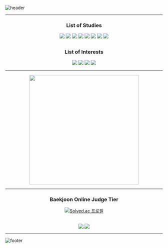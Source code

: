 ![header](https://capsule-render.vercel.app/api?type=waving&color=0:000000,100:000080&height=170&section=header&text=okorion&&fontColor=ffffff&fontSize=30&fontAlign=85&fontAlignY=35&animation=twinkling)



<div align="center">
 <hr></hr>
 <h3> List of Studies </h3> 
  <img src="https://img.shields.io/badge/Git-F05032?style=flat&logo=git&logoColor=white">
  <img src="https://img.shields.io/badge/Python-3776AB?style=flat&logo=python&logoColor=white"> 
  <img src="https://img.shields.io/badge/HTML5-E34F26?style=flat&logo=html5&logoColor=white"> 
  <img src="https://img.shields.io/badge/CSS3-1572B6?style=flat&logo=css3&logoColor=white">
  <img src="https://img.shields.io/badge/Bootstrap-7952B3?style=flat&logo=bootstrap&logoColor=white">
  <img src="https://img.shields.io/badge/Django-092E20?style=flat&logo=django&logoColor=white">
  <img src="https://img.shields.io/badge/Vue.js-4FC08D?style=flat&logo=vue.js&logoColor=white">
  <img src="https://img.shields.io/badge/-Figma-f24e1e?style=flat&logo=Figma&logoColor=white">
  
  <h2></h2>
  
 <h3> List of Interests </h3> 
  <img src="https://img.shields.io/badge/JavaScript-F7DF1E?style=flat&logo=javascript&logoColor=black"> 
  <img src="https://img.shields.io/badge/React-61DAFB?style=flat&logo=react&logoColor=black"> 
  <img src="https://img.shields.io/badge/Spring-6DB33F?style=flat&logo=spring&logoColor=white">
  <img src="https://img.shields.io/badge/Three.js-FFFFFF?style=flat&logo=threedotjs&logoColor=black">

</div>

<hr></hr>

<div align="center">
  <img align="center" src="https://user-images.githubusercontent.com/97646070/172463564-96278a30-35fb-408a-9ef5-e6e18c8a4ec7.gif" style="height:350px" />
</div>


<hr></hr>
<div align="center">
<h3>Baekjoon Online Judge Tier</h3>
 
[![Solved.ac
프로필](http://mazassumnida.wtf/api/v2/generate_badge?boj=orion0)](https://solved.ac/orion0)
 
</div>

  <h2></h2> 
 
 <div align="center">
  <a href="https://github.com/okorion">
    <img align="center" src="https://github-readme-stats.vercel.app/api/top-langs/?username=okorion" />
  </a>
  <a href="https://github.com/okorion">
    <img align="center" src="https://github-readme-stats.vercel.app/api?username=okorion" />
  </a>
 </div>

<hr></hr>   
  
![footer](https://capsule-render.vercel.app/api?type=waving&color=0:003458,100:000000&height=170&section=footer&animation=twinkling)



<!--
**okorion/okorion** is a ✨ _special_ ✨ repository because its `README.md` (this file) appears on your GitHub profile.

Here are some ideas to get you started:

- 🔭 I’m currently working on ...
- 🌱 I’m currently learning ...
- 👯 I’m looking to collaborate on ...
- 🤔 I’m looking for help with ...
- 💬 Ask me about ...
- 📫 How to reach me: ...
- 😄 Pronouns: ...
- ⚡ Fun fact: ...
-->
